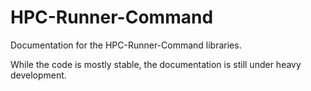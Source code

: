 # HPC-Runner-Command

Documentation for the HPC-Runner-Command libraries.

While the code is mostly stable, the documentation is still under heavy development.
